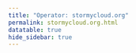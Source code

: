 ```yaml
---
title: "Operator: stormycloud.org"
permalink: stormycloud.org.html
datatable: true
hide_sidebar: true
---
```


<div>                        <script type="text/javascript">window.PlotlyConfig = {MathJaxConfig: 'local'};</script>
        <script src="https://cdn.plot.ly/plotly-2.4.2.min.js"></script>                <div id="41d7e436-834c-4beb-9695-c289743bdb3a" class="plotly-graph-div" style="height:100%; width:100%;"></div>            <script type="text/javascript">                                    window.PLOTLYENV=window.PLOTLYENV || {};                                    if (document.getElementById("41d7e436-834c-4beb-9695-c289743bdb3a")) {                    Plotly.newPlot(                        "41d7e436-834c-4beb-9695-c289743bdb3a",                        [{"name":"exit probability (%)","type":"scatter","x":["2021-10-18","2021-10-19","2021-10-20","2021-10-21","2021-10-22","2021-10-23","2021-10-25","2021-10-27","2021-10-28","2021-10-29","2021-10-31","2021-11-01","2021-11-02","2021-11-03","2021-11-04","2021-11-05","2021-11-06","2021-11-07","2021-11-08","2021-11-09","2021-11-10","2021-11-11","2021-11-12","2021-11-13","2021-11-14","2021-11-15","2021-11-16"],"xaxis":"x","y":[0.0,0.0,0.0,0.0,0.0,0.0,0.03,0.08,0.1,0.12,0.17,0.25,0.26,0.32,0.38,0.46,0.48,0.47,0.47,0.57,0.68,0.7,0.67,0.67,0.7,0.09,0.08],"yaxis":"y"},{"name":"guard probability (%)","type":"scatter","x":["2021-10-18","2021-10-19","2021-10-20","2021-10-21","2021-10-22","2021-10-23","2021-10-25","2021-10-27","2021-10-28","2021-10-29","2021-10-31","2021-11-01","2021-11-02","2021-11-03","2021-11-04","2021-11-05","2021-11-06","2021-11-07","2021-11-08","2021-11-09","2021-11-10","2021-11-11","2021-11-12","2021-11-13","2021-11-14","2021-11-15","2021-11-16"],"xaxis":"x","y":[0.0,0.0,0.0,0.0,0.0,0.0,0.0,0.11,0.29,0.33,0.5,0.54,0.53,0.52,0.56,0.57,0.54,0.2,0.21,0.19,0.2,0.2,0.19,0.19,0.19,0.17,0.34],"yaxis":"y"},{"name":"advertised bandwidth","type":"scatter","x":["2021-10-18","2021-10-19","2021-10-20","2021-10-21","2021-10-22","2021-10-23","2021-10-25","2021-10-27","2021-10-28","2021-10-29","2021-10-31","2021-11-01","2021-11-02","2021-11-03","2021-11-04","2021-11-05","2021-11-06","2021-11-07","2021-11-08","2021-11-09","2021-11-10","2021-11-11","2021-11-12","2021-11-13","2021-11-14","2021-11-15","2021-11-16"],"xaxis":"x","y":[0.0,0.05,0.16,0.25,0.36,0.36,0.71,0.95,1.2,1.44,1.6,1.72,1.94,2.03,2.25,2.32,2.48,2.54,2.7,3.37,3.65,3.78,3.78,3.79,4.04,4.09,3.6],"yaxis":"y2"}],                        {"hovermode":"x","template":{"data":{"bar":[{"error_x":{"color":"#2a3f5f"},"error_y":{"color":"#2a3f5f"},"marker":{"line":{"color":"#E5ECF6","width":0.5},"pattern":{"fillmode":"overlay","size":10,"solidity":0.2}},"type":"bar"}],"barpolar":[{"marker":{"line":{"color":"#E5ECF6","width":0.5},"pattern":{"fillmode":"overlay","size":10,"solidity":0.2}},"type":"barpolar"}],"carpet":[{"aaxis":{"endlinecolor":"#2a3f5f","gridcolor":"white","linecolor":"white","minorgridcolor":"white","startlinecolor":"#2a3f5f"},"baxis":{"endlinecolor":"#2a3f5f","gridcolor":"white","linecolor":"white","minorgridcolor":"white","startlinecolor":"#2a3f5f"},"type":"carpet"}],"choropleth":[{"colorbar":{"outlinewidth":0,"ticks":""},"type":"choropleth"}],"contour":[{"colorbar":{"outlinewidth":0,"ticks":""},"colorscale":[[0.0,"#0d0887"],[0.1111111111111111,"#46039f"],[0.2222222222222222,"#7201a8"],[0.3333333333333333,"#9c179e"],[0.4444444444444444,"#bd3786"],[0.5555555555555556,"#d8576b"],[0.6666666666666666,"#ed7953"],[0.7777777777777778,"#fb9f3a"],[0.8888888888888888,"#fdca26"],[1.0,"#f0f921"]],"type":"contour"}],"contourcarpet":[{"colorbar":{"outlinewidth":0,"ticks":""},"type":"contourcarpet"}],"heatmap":[{"colorbar":{"outlinewidth":0,"ticks":""},"colorscale":[[0.0,"#0d0887"],[0.1111111111111111,"#46039f"],[0.2222222222222222,"#7201a8"],[0.3333333333333333,"#9c179e"],[0.4444444444444444,"#bd3786"],[0.5555555555555556,"#d8576b"],[0.6666666666666666,"#ed7953"],[0.7777777777777778,"#fb9f3a"],[0.8888888888888888,"#fdca26"],[1.0,"#f0f921"]],"type":"heatmap"}],"heatmapgl":[{"colorbar":{"outlinewidth":0,"ticks":""},"colorscale":[[0.0,"#0d0887"],[0.1111111111111111,"#46039f"],[0.2222222222222222,"#7201a8"],[0.3333333333333333,"#9c179e"],[0.4444444444444444,"#bd3786"],[0.5555555555555556,"#d8576b"],[0.6666666666666666,"#ed7953"],[0.7777777777777778,"#fb9f3a"],[0.8888888888888888,"#fdca26"],[1.0,"#f0f921"]],"type":"heatmapgl"}],"histogram":[{"marker":{"pattern":{"fillmode":"overlay","size":10,"solidity":0.2}},"type":"histogram"}],"histogram2d":[{"colorbar":{"outlinewidth":0,"ticks":""},"colorscale":[[0.0,"#0d0887"],[0.1111111111111111,"#46039f"],[0.2222222222222222,"#7201a8"],[0.3333333333333333,"#9c179e"],[0.4444444444444444,"#bd3786"],[0.5555555555555556,"#d8576b"],[0.6666666666666666,"#ed7953"],[0.7777777777777778,"#fb9f3a"],[0.8888888888888888,"#fdca26"],[1.0,"#f0f921"]],"type":"histogram2d"}],"histogram2dcontour":[{"colorbar":{"outlinewidth":0,"ticks":""},"colorscale":[[0.0,"#0d0887"],[0.1111111111111111,"#46039f"],[0.2222222222222222,"#7201a8"],[0.3333333333333333,"#9c179e"],[0.4444444444444444,"#bd3786"],[0.5555555555555556,"#d8576b"],[0.6666666666666666,"#ed7953"],[0.7777777777777778,"#fb9f3a"],[0.8888888888888888,"#fdca26"],[1.0,"#f0f921"]],"type":"histogram2dcontour"}],"mesh3d":[{"colorbar":{"outlinewidth":0,"ticks":""},"type":"mesh3d"}],"parcoords":[{"line":{"colorbar":{"outlinewidth":0,"ticks":""}},"type":"parcoords"}],"pie":[{"automargin":true,"type":"pie"}],"scatter":[{"marker":{"colorbar":{"outlinewidth":0,"ticks":""}},"type":"scatter"}],"scatter3d":[{"line":{"colorbar":{"outlinewidth":0,"ticks":""}},"marker":{"colorbar":{"outlinewidth":0,"ticks":""}},"type":"scatter3d"}],"scattercarpet":[{"marker":{"colorbar":{"outlinewidth":0,"ticks":""}},"type":"scattercarpet"}],"scattergeo":[{"marker":{"colorbar":{"outlinewidth":0,"ticks":""}},"type":"scattergeo"}],"scattergl":[{"marker":{"colorbar":{"outlinewidth":0,"ticks":""}},"type":"scattergl"}],"scattermapbox":[{"marker":{"colorbar":{"outlinewidth":0,"ticks":""}},"type":"scattermapbox"}],"scatterpolar":[{"marker":{"colorbar":{"outlinewidth":0,"ticks":""}},"type":"scatterpolar"}],"scatterpolargl":[{"marker":{"colorbar":{"outlinewidth":0,"ticks":""}},"type":"scatterpolargl"}],"scatterternary":[{"marker":{"colorbar":{"outlinewidth":0,"ticks":""}},"type":"scatterternary"}],"surface":[{"colorbar":{"outlinewidth":0,"ticks":""},"colorscale":[[0.0,"#0d0887"],[0.1111111111111111,"#46039f"],[0.2222222222222222,"#7201a8"],[0.3333333333333333,"#9c179e"],[0.4444444444444444,"#bd3786"],[0.5555555555555556,"#d8576b"],[0.6666666666666666,"#ed7953"],[0.7777777777777778,"#fb9f3a"],[0.8888888888888888,"#fdca26"],[1.0,"#f0f921"]],"type":"surface"}],"table":[{"cells":{"fill":{"color":"#EBF0F8"},"line":{"color":"white"}},"header":{"fill":{"color":"#C8D4E3"},"line":{"color":"white"}},"type":"table"}]},"layout":{"annotationdefaults":{"arrowcolor":"#2a3f5f","arrowhead":0,"arrowwidth":1},"autotypenumbers":"strict","coloraxis":{"colorbar":{"outlinewidth":0,"ticks":""}},"colorscale":{"diverging":[[0,"#8e0152"],[0.1,"#c51b7d"],[0.2,"#de77ae"],[0.3,"#f1b6da"],[0.4,"#fde0ef"],[0.5,"#f7f7f7"],[0.6,"#e6f5d0"],[0.7,"#b8e186"],[0.8,"#7fbc41"],[0.9,"#4d9221"],[1,"#276419"]],"sequential":[[0.0,"#0d0887"],[0.1111111111111111,"#46039f"],[0.2222222222222222,"#7201a8"],[0.3333333333333333,"#9c179e"],[0.4444444444444444,"#bd3786"],[0.5555555555555556,"#d8576b"],[0.6666666666666666,"#ed7953"],[0.7777777777777778,"#fb9f3a"],[0.8888888888888888,"#fdca26"],[1.0,"#f0f921"]],"sequentialminus":[[0.0,"#0d0887"],[0.1111111111111111,"#46039f"],[0.2222222222222222,"#7201a8"],[0.3333333333333333,"#9c179e"],[0.4444444444444444,"#bd3786"],[0.5555555555555556,"#d8576b"],[0.6666666666666666,"#ed7953"],[0.7777777777777778,"#fb9f3a"],[0.8888888888888888,"#fdca26"],[1.0,"#f0f921"]]},"colorway":["#636efa","#EF553B","#00cc96","#ab63fa","#FFA15A","#19d3f3","#FF6692","#B6E880","#FF97FF","#FECB52"],"font":{"color":"#2a3f5f"},"geo":{"bgcolor":"white","lakecolor":"white","landcolor":"#E5ECF6","showlakes":true,"showland":true,"subunitcolor":"white"},"hoverlabel":{"align":"left"},"hovermode":"closest","mapbox":{"style":"light"},"paper_bgcolor":"white","plot_bgcolor":"#E5ECF6","polar":{"angularaxis":{"gridcolor":"white","linecolor":"white","ticks":""},"bgcolor":"#E5ECF6","radialaxis":{"gridcolor":"white","linecolor":"white","ticks":""}},"scene":{"xaxis":{"backgroundcolor":"#E5ECF6","gridcolor":"white","gridwidth":2,"linecolor":"white","showbackground":true,"ticks":"","zerolinecolor":"white"},"yaxis":{"backgroundcolor":"#E5ECF6","gridcolor":"white","gridwidth":2,"linecolor":"white","showbackground":true,"ticks":"","zerolinecolor":"white"},"zaxis":{"backgroundcolor":"#E5ECF6","gridcolor":"white","gridwidth":2,"linecolor":"white","showbackground":true,"ticks":"","zerolinecolor":"white"}},"shapedefaults":{"line":{"color":"#2a3f5f"}},"ternary":{"aaxis":{"gridcolor":"white","linecolor":"white","ticks":""},"baxis":{"gridcolor":"white","linecolor":"white","ticks":""},"bgcolor":"#E5ECF6","caxis":{"gridcolor":"white","linecolor":"white","ticks":""}},"title":{"x":0.05},"xaxis":{"automargin":true,"gridcolor":"white","linecolor":"white","ticks":"","title":{"standoff":15},"zerolinecolor":"white","zerolinewidth":2},"yaxis":{"automargin":true,"gridcolor":"white","linecolor":"white","ticks":"","title":{"standoff":15},"zerolinecolor":"white","zerolinewidth":2}}},"xaxis":{"anchor":"y","domain":[0.0,0.94],"rangeselector":{"buttons":[{"count":7,"label":"week","step":"day","stepmode":"backward"},{"count":1,"label":"month","step":"month","stepmode":"backward"},{"count":6,"label":"6 months","step":"month","stepmode":"backward"},{"count":1,"label":"year","step":"year","stepmode":"backward"},{"step":"all"}]}},"yaxis":{"anchor":"x","domain":[0.0,1.0],"rangemode":"nonnegative","ticksuffix":"%","title":{"text":"exit / guard probability"}},"yaxis2":{"anchor":"x","overlaying":"y","rangemode":"nonnegative","side":"right","ticksuffix":" Gbit/s","title":{"text":"advertised bandwidth"}}},                        {"responsive": true}                    )                };                            </script>        </div>

Only proven relays are included in the graph and table. A proven relay claims to be part of a domain
and can be verified to be part of it via the
["well-known" URL or DNS records](https://nusenu.github.io/ContactInfo-Information-Sharing-Specification/#proof).

<div class="datatable-begin"></div>

| Nickname                                                                |   Mbit/s | Exit   | IPv4                                                     | IPv6                                                                                                 | First Seen   | Tor Version   | AS Name                                          |
|:------------------------------------------------------------------------|---------:|:-------|:---------------------------------------------------------|:-----------------------------------------------------------------------------------------------------|:-------------|:--------------|:-------------------------------------------------|
| [StormyCloudInc](w/relay/0AE98603DEDD519D0EFF2A66162B9529ECD9D694.html) |       74 | N      | [144.172.118.140](https://stat.ripe.net/144.172.118.140) | [2605:6400:d814:ddbe::140](https://stat.ripe.net/2605:6400:d814:ddbe::140)                           | 2021-10-18   | 0.4.6.8       | [DATAIDEAS-LLC](w/as_number/AS398355)            |
| [StormyCloudInc](w/relay/0D6EF858D7DBBF9694F81D9B9CB4A1C99B4F620E.html) |      126 | N      | [107.152.43.38](https://stat.ripe.net/107.152.43.38)     | [2607:9000:4000:22::e426:bd9](https://stat.ripe.net/2607:9000:4000:22::e426:bd9)                     | 2021-10-28   | 0.4.6.8       | [TZULO](w/as_number/AS11878)                     |
| [StormyCloudInc](w/relay/0FE6083A5FDBEBECA24B2A6B66F0CB92DD054A67.html) |       85 | N      | [107.152.38.194](https://stat.ripe.net/107.152.38.194)   | [2607:9000:0:28::7ea7:d019](https://stat.ripe.net/2607:9000:0:28::7ea7:d019)                         | 2021-10-27   | 0.4.6.8       | [TZULO](w/as_number/AS11878)                     |
| [StormyCloudInc](w/relay/1D0CCED2128CAA9B9D8C3D71A08F192BBA91120C.html) |       19 | N      | [69.30.242.156](https://stat.ripe.net/69.30.242.156)     | [2604:4300:a:102::156](https://stat.ripe.net/2604:4300:a:102::156)                                   | 2021-11-01   | 0.4.6.8       | [WII](w/as_number/AS32097)                       |
| [StormyCloudInc](w/relay/2A772EBF36CE63BD643674C4E3914D9A55F40140.html) |       92 | N      | [144.172.118.129](https://stat.ripe.net/144.172.118.129) | [2605:6400:d814:ddbe::129](https://stat.ripe.net/2605:6400:d814:ddbe::129)                           | 2021-10-19   | 0.4.6.8       | [DATAIDEAS-LLC](w/as_number/AS398355)            |
| [StormyCloudInc](w/relay/2C11FBCFDAAF9B04980F2C9215868F808E1C92F5.html) |      510 | N      | [144.76.69.140](https://stat.ripe.net/144.76.69.140)     | [2a01:4f8:191:828b::2](https://stat.ripe.net/2a01:4f8:191:828b::2)                                   | 2021-11-09   | 0.4.6.8       | [Hetzner Online GmbH](w/as_number/AS24940)       |
| [StormyCloudInc](w/relay/2F10EF06BA3712840C4FB986ED0E9AFEC1A0C74E.html) |       21 | N      | [69.30.242.157](https://stat.ripe.net/69.30.242.157)     | [2604:4300:a:102::157](https://stat.ripe.net/2604:4300:a:102::157)                                   | 2021-11-01   | 0.4.6.8       | [WII](w/as_number/AS32097)                       |
| [StormyCloudInc](w/relay/2F5F3C95B273490BF2626E0CD7F0F045C4CFF90D.html) |       59 | N      | [144.172.118.129](https://stat.ripe.net/144.172.118.129) | [2605:6400:d814:ddbe::129](https://stat.ripe.net/2605:6400:d814:ddbe::129)                           | 2021-10-18   | 0.4.6.8       | [DATAIDEAS-LLC](w/as_number/AS398355)            |
| [StormyCloudInc](w/relay/37C58EE43A5536BE1E44EE2053824356818AE912.html) |      319 | Y      | [37.48.74.28](https://stat.ripe.net/37.48.74.28)         | [2001:1af8:4700:a058:2::](https://stat.ripe.net/2001:1af8:4700:a058:2::)                             | 2021-10-22   | 0.4.6.8       | [LeaseWeb Netherlands B.V.](w/as_number/AS60781) |
| [StormyCloudInc](w/relay/3CD0B966DD4814B15A898897D9A5DEEE54E8FDB2.html) |       89 | N      | [107.152.38.199](https://stat.ripe.net/107.152.38.199)   | [2607:9000:0:28::b13:d97b](https://stat.ripe.net/2607:9000:0:28::b13:d97b)                           | 2021-10-27   | 0.4.6.8       | [TZULO](w/as_number/AS11878)                     |
| [StormyCloudInc](w/relay/433A112B7530B795980B389270962EDDB943D028.html) |      122 | N      | [95.216.38.164](https://stat.ripe.net/95.216.38.164)     | [2a01:4f9:2a:26db::2](https://stat.ripe.net/2a01:4f9:2a:26db::2)                                     | 2021-11-08   | 0.4.6.8       | [Hetzner Online GmbH](w/as_number/AS24940)       |
| [StormyCloudInc](w/relay/5886B4AD841347BBC4448346BAD7641BE716E71F.html) |       69 | N      | [198.98.56.81](https://stat.ripe.net/198.98.56.81)       | [2605:6400:10:977:c5c7:bfc2:d0f9:13df](https://stat.ripe.net/2605:6400:10:977:c5c7:bfc2:d0f9:13df)   | 2021-10-21   | 0.4.6.8       | [PONYNET](w/as_number/AS53667)                   |
| [StormyCloudInc](w/relay/65A818A68B60B9DB113C4C1F39AED991D4110F06.html) |       88 | N      | [51.81.254.11](https://stat.ripe.net/51.81.254.11)       | None                                                                                                 | 2021-10-17   | 0.4.6.8       | [OVH SAS](w/as_number/AS16276)                   |
| [StormyCloudInc](w/relay/69093E6A0A39704E69042AA8928148FFAFE15BCB.html) |       92 | Y      | [144.172.118.74](https://stat.ripe.net/144.172.118.74)   | [2605:6400:d814:ddbe::74](https://stat.ripe.net/2605:6400:d814:ddbe::74)                             | 2021-10-22   | 0.4.6.8       | [DATAIDEAS-LLC](w/as_number/AS398355)            |
| [StormyCloudInc](w/relay/6CEB64F6C655B7394A7A2C6175D17FAC3387D79B.html) |       23 | N      | [69.30.242.158](https://stat.ripe.net/69.30.242.158)     | [2604:4300:a:102::158](https://stat.ripe.net/2604:4300:a:102::158)                                   | 2021-11-01   | 0.4.6.8       | [WII](w/as_number/AS32097)                       |
| [StormyCloudInc](w/relay/6E914A73D403856F78A7413647681BF7B7FD5B4F.html) |       21 | N      | [69.30.242.156](https://stat.ripe.net/69.30.242.156)     | [2604:4300:a:102::156](https://stat.ripe.net/2604:4300:a:102::156)                                   | 2021-11-01   | 0.4.6.8       | [WII](w/as_number/AS32097)                       |
| [StormyCloudInc](w/relay/6FFBF52ACB71934CC5754DB3A8880E85E2781F0D.html) |       26 | N      | [69.30.242.155](https://stat.ripe.net/69.30.242.155)     | [2604:4300:a:102::155](https://stat.ripe.net/2604:4300:a:102::155)                                   | 2021-11-01   | 0.4.6.8       | [WII](w/as_number/AS32097)                       |
| [StormyCloudInc](w/relay/74838E434B0CF36CC2399BAE07C204D1BD14C14F.html) |       46 | N      | [209.141.46.47](https://stat.ripe.net/209.141.46.47)     | [2605:6400:20:21c3:9fb4:fc64:b48c:f091](https://stat.ripe.net/2605:6400:20:21c3:9fb4:fc64:b48c:f091) | 2021-10-19   | 0.4.6.8       | [PONYNET](w/as_number/AS53667)                   |
| [StormyCloudInc](w/relay/76AE930782A3EA62AB5C0D72C6C72EF291D37B4E.html) |       81 | Y      | [144.172.118.74](https://stat.ripe.net/144.172.118.74)   | [2605:6400:d814:ddbe::74](https://stat.ripe.net/2605:6400:d814:ddbe::74)                             | 2021-10-22   | 0.4.6.8       | [DATAIDEAS-LLC](w/as_number/AS398355)            |
| [StormyCloudInc](w/relay/78F8AB7B2CE34A90599753068C0589F09E0307BD.html) |      185 | N      | [95.216.38.164](https://stat.ripe.net/95.216.38.164)     | [2a01:4f9:2a:26db::2](https://stat.ripe.net/2a01:4f9:2a:26db::2)                                     | 2021-11-08   | 0.4.6.8       | [Hetzner Online GmbH](w/as_number/AS24940)       |
| [StormyCloudInc](w/relay/7BA498E6463B544694D863012CF4F85A94277695.html) |       61 | N      | [107.152.38.194](https://stat.ripe.net/107.152.38.194)   | [2607:9000:0:28::7ea7:d019](https://stat.ripe.net/2607:9000:0:28::7ea7:d019)                         | 2021-10-27   | 0.4.6.8       | [TZULO](w/as_number/AS11878)                     |
| [StormyCloudInc](w/relay/854FE47BF85F4F6A0297DE5405F26891BB600246.html) |       41 | N      | [209.141.45.227](https://stat.ripe.net/209.141.45.227)   | [2605:6400:20:275e:fa5f:515f:d12b:c095](https://stat.ripe.net/2605:6400:20:275e:fa5f:515f:d12b:c095) | 2021-11-09   | 0.4.6.8       | [PONYNET](w/as_number/AS53667)                   |
| [StormyCloudInc](w/relay/90405E7A8748B43C89E30BF3BAE3E6525232AA35.html) |       69 | N      | [107.152.38.199](https://stat.ripe.net/107.152.38.199)   | [2607:9000:0:28::b13:d97b](https://stat.ripe.net/2607:9000:0:28::b13:d97b)                           | 2021-10-27   | 0.4.6.8       | [TZULO](w/as_number/AS11878)                     |
| [StormyCloudInc](w/relay/AFED92C31ED7FC0E5B83A620FCC54AA57776A6B7.html) |       97 | N      | [107.152.43.38](https://stat.ripe.net/107.152.43.38)     | [2607:9000:4000:22::e426:bd9](https://stat.ripe.net/2607:9000:4000:22::e426:bd9)                     | 2021-10-28   | 0.4.6.8       | [TZULO](w/as_number/AS11878)                     |
| [StormyCloudInc](w/relay/B7A30CCCEB768AED08A8E2BBF3327CC12091D5B5.html) |       30 | N      | [69.30.242.157](https://stat.ripe.net/69.30.242.157)     | [2604:4300:a:102::157](https://stat.ripe.net/2604:4300:a:102::157)                                   | 2021-11-01   | 0.4.6.8       | [WII](w/as_number/AS32097)                       |
| [StormyCloudInc](w/relay/C263B2D36CF37BC79E59D514902ABA4DEC5850A5.html) |      436 | N      | [144.76.69.140](https://stat.ripe.net/144.76.69.140)     | [2a01:4f8:191:828b::2](https://stat.ripe.net/2a01:4f8:191:828b::2)                                   | 2021-11-09   | 0.4.6.8       | [Hetzner Online GmbH](w/as_number/AS24940)       |
| [StormyCloudInc](w/relay/C6BDE87671B6594AF2A66964CAD519844503B793.html) |       22 | N      | [69.30.242.158](https://stat.ripe.net/69.30.242.158)     | [2604:4300:a:102::158](https://stat.ripe.net/2604:4300:a:102::158)                                   | 2021-11-01   | 0.4.6.8       | [WII](w/as_number/AS32097)                       |
| [StormyCloudInc](w/relay/D043A4CB9B1B7A8E225B4E113289CAC0B0F0A683.html) |       44 | N      | [209.141.45.227](https://stat.ripe.net/209.141.45.227)   | [2605:6400:20:275e:fa5f:515f:d12b:c095](https://stat.ripe.net/2605:6400:20:275e:fa5f:515f:d12b:c095) | 2021-11-09   | 0.4.6.8       | [PONYNET](w/as_number/AS53667)                   |
| [StormyCloudInc](w/relay/D28DD5A360CA7FEC2B5846DEA01265CD56C15F9B.html) |      310 | Y      | [37.48.74.28](https://stat.ripe.net/37.48.74.28)         | [2001:1af8:4700:a058:2::](https://stat.ripe.net/2001:1af8:4700:a058:2::)                             | 2021-10-22   | 0.4.6.8       | [LeaseWeb Netherlands B.V.](w/as_number/AS60781) |
| [StormyCloudInc](w/relay/D692836EFDDFE8CB69744DD7782083F9275A58EC.html) |       54 | N      | [107.152.46.97](https://stat.ripe.net/107.152.46.97)     | [2607:9000:3000:11::87d5:96dc](https://stat.ripe.net/2607:9000:3000:11::87d5:96dc)                   | 2021-10-28   | 0.4.6.8       | [ST-BGP](w/as_number/AS46844)                    |
| [StormyCloudInc](w/relay/D8C495D5A0B10D5E2E58004FE633084EBF732C21.html) |       48 | N      | [144.172.118.140](https://stat.ripe.net/144.172.118.140) | [2605:6400:d814:ddbe::140](https://stat.ripe.net/2605:6400:d814:ddbe::140)                           | 2021-10-18   | 0.4.6.8       | [DATAIDEAS-LLC](w/as_number/AS398355)            |
| [StormyCloudInc](w/relay/E4E7D68A7B066E48E9D47FDB289184E3DEAC9673.html) |       31 | N      | [209.141.46.47](https://stat.ripe.net/209.141.46.47)     | [2605:6400:20:21c3:9fb4:fc64:b48c:f091](https://stat.ripe.net/2605:6400:20:21c3:9fb4:fc64:b48c:f091) | 2021-10-19   | 0.4.6.8       | [PONYNET](w/as_number/AS53667)                   |
| [StormyCloudInc](w/relay/EC40334D5CC8542F051E04A36BA6818847B278E7.html) |       33 | N      | [51.81.254.11](https://stat.ripe.net/51.81.254.11)       | None                                                                                                 | 2021-10-17   | 0.4.6.8       | [OVH SAS](w/as_number/AS16276)                   |
| [StormyCloudInc](w/relay/F3F863A2121E54CF5C455E9CAECD114DA46FAD5D.html) |       32 | N      | [69.30.242.155](https://stat.ripe.net/69.30.242.155)     | [2604:4300:a:102::155](https://stat.ripe.net/2604:4300:a:102::155)                                   | 2021-11-01   | 0.4.6.8       | [WII](w/as_number/AS32097)                       |
| [StormyCloudInc](w/relay/F922BAB06A4C960EED3B6F617CF0090EE82F0E17.html) |       62 | N      | [107.152.46.97](https://stat.ripe.net/107.152.46.97)     | [2607:9000:3000:11::87d5:96dc](https://stat.ripe.net/2607:9000:3000:11::87d5:96dc)                   | 2021-10-28   | 0.4.6.8       | [ST-BGP](w/as_number/AS46844)                    |
| [StormyCloudInc](w/relay/FE0016D9350B7AA5A7DAE6D463DD8F0EC1228F7D.html) |       70 | N      | [198.98.56.81](https://stat.ripe.net/198.98.56.81)       | [2605:6400:10:977:c5c7:bfc2:d0f9:13df](https://stat.ripe.net/2605:6400:10:977:c5c7:bfc2:d0f9:13df)   | 2021-10-21   | 0.4.6.8       | [PONYNET](w/as_number/AS53667)                   |

<div class="datatable-end"></div> 